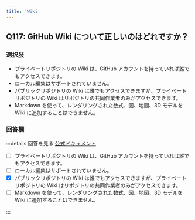 ```yaml
---
title: 'Wiki'
---
```


## Q117: GitHub Wiki について正しいのはどれですか？

### 選択肢

- プライベートリポジトリの Wiki は、GitHub アカウントを持っていれば誰でもアクセスできます。
- ローカル編集はサポートされていません。
- パブリックリポジトリの Wiki は誰でもアクセスできますが、プライベートリポジトリの Wiki はリポジトリの共同作業者のみがアクセスできます。
- Markdown を使って、レンダリングされた数式、図、地図、3D モデルを Wiki に追加することはできません。

### 回答欄

:::details 回答を見る
[公式ドキュメント](https://docs.github.com/ja/communities/documenting-your-project-with-wikis/about-wikis)

- [ ] プライベートリポジトリの Wiki は、GitHub アカウントを持っていれば誰でもアクセスできます。
- [ ] ローカル編集はサポートされていません。
- [x] パブリックリポジトリの Wiki は誰でもアクセスできますが、プライベートリポジトリの Wiki はリポジトリの共同作業者のみがアクセスできます。
- [ ] Markdown を使って、レンダリングされた数式、図、地図、3D モデルを Wiki に追加することはできません。

:::
